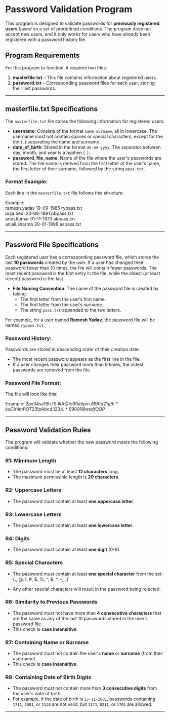 # Password Validation Program

This program is designed to validate passwords for **previously registered users** based on a set of predefined conditions. The program does not accept new users, and it only works for users who have already been registered with a password history file.

## Program Requirements

For this program to function, it requires two files:
1. **masterfile.txt** – This file contains information about registered users.
2. **password.txt** – Corresponding password files for each user, storing their last passwords.

---

## masterfile.txt Specifications

The `masterfile.txt` file stores the following information for registered users:
- **username**: Consists of the format `name.surname`, all in lowercase. The username must not contain spaces or special characters, except for the dot (`.`) separating the name and surname.
- **date_of_birth**: Stored in the format `dd-mm-yyyy`. The separator between day, month, and year is a hyphen (`-`).
- **password_file_name**: Name of the file where the user's passwords are stored. The file name is derived from the first letter of the user’s name, the first letter of their surname, followed by the string `pass.txt`.

### Format Example:
Each line in the `masterfile.txt` file follows this structure:

Example:  
    ramesh.yadav 19-09-1985 rypass.txt  
    puja.bedi 23-08-1991 pbpass.txt  
    arun.kumar 01-11-1973 akpass.txt  
    anjali.sharma 30-01-1996 aspass.txt  

---

## Password File Specifications

Each registered user has a corresponding password file, which stores the last **10 passwords** created by the user. If a user has changed their password fewer than 10 times, the file will contain fewer passwords. The most recent password is the first entry in the file, while the oldest (or least recent) password is the last.

- **File Naming Convention**: The name of the password file is created by taking:
  - The first letter from the user’s first name.
  - The first letter from the user’s surname.
  - The string `pass.txt` appended to the two letters.

For example, for a user named **Ramesh Yadav**, the password file will be named `rypass.txt`.

### Password History:
Passwords are stored in descending order of their creation date:
- The most recent password appears as the first line in the file.
- If a user changes their password more than 9 times, the oldest passwords are removed from the file.

### Password File Format:
The file will look like this:

Example:
  2px34sa19h.fS
  lkA@!o90a$5p
  m.M90a21gth*k
  xCXtimPOT23!p
  Abcd.1234.*S
  9091@asdfOOP$



---

## Password Validation Rules

The program will validate whether the new password meets the following conditions:

### R1: Minimum Length
- The password must be at least **12 characters** long. 
- The maximum permissible length is **20 characters**.

### R2: Uppercase Letters
- The password must contain at least **one uppercase letter**.

### R3: Lowercase Letters
- The password must contain at least **one lowercase letter**.

### R4: Digits
- The password must contain at least **one digit** (0-9).

### R5: Special Characters
- The password must contain at least **one special character** from the set: {., @, !, #, $, %, ^, &, *, -, _}

- Any other special characters will result in the password being rejected.

### R6: Similarity to Previous Passwords
- The password must not have more than **4 consecutive characters** that are the same as any of the last 10 passwords stored in the user’s password file.
- This check is **case insensitive**.

### R7: Containing Name or Surname
- The password must not contain the user's **name** or **surname** (from their username).
- This check is **case insensitive**.

### R8: Containing Date of Birth Digits
- The password must not contain more than **3 consecutive digits** from the user's date of birth.
- For example, if the date of birth is `17-11-2001`, passwords containing `1711`, `2001`, or `1120` are not valid, but `1171`, `0211`, or `1701` are allowed.

---
